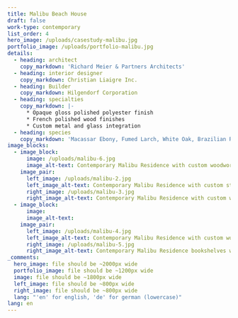 ```yaml
---
title: Malibu Beach House
draft: false
work-type: contemporary
list_order: 4
hero_image: /uploads/casestudy-malibu.jpg
portfolio_image: /uploads/portfolio-malibu.jpg
details:
  - heading: architect
    copy_markdown: 'Richard Meier & Partners Architects'
  - heading: interior designer
    copy_markdown: Christian Liaigre Inc.
  - heading: Builder
    copy_markdown: Hilgendorf Corporation
  - heading: specialties
    copy_markdown: |-
      * Opaque gloss polished polyester finish
      * French polished wood finishes
      * Custom metal and glass integration
  - heading: species
    copy_markdown: 'Macassar Ebony, Fumed Larch, White Oak, Brazilian Rosewood'
image_blocks:
  - image_block:
      image: /uploads/malibu-6.jpg
      image_alt-text: Contemporary Malibu Residence with custom woodwork and joinery design
    image_pair:
      left_image: /uploads/malibu-2.jpg
      left_image_alt-text: Contemporary Malibu Residence with custom staircase woodwork and joinery design
      right_image: /uploads/malibu-3.jpg
      right_image_alt-text: Contemporary Malibu Residence with custom woodwork and joinery design
  - image_block:
      image:
      image_alt-text:
    image_pair:
      left_image: /uploads/malibu-4.jpg
      left_image_alt-text: Contemporary Malibu Residence with custom woodwork and joinery design
      right_image: /uploads/malibu-5.jpg
      right_image_alt-text: Contemporary Malibu Residence bookshelves with custom woodwork
_comments:
  hero_image: file should be ~2000px wide
  portfolio_image: file should be ~1200px wide
  image: file should be ~1800px wide
  left_image: file should be ~800px wide
  right_image: file should be ~800px wide
  lang: "'en' for english, 'de' for german (lowercase)"
lang: en
---
```


